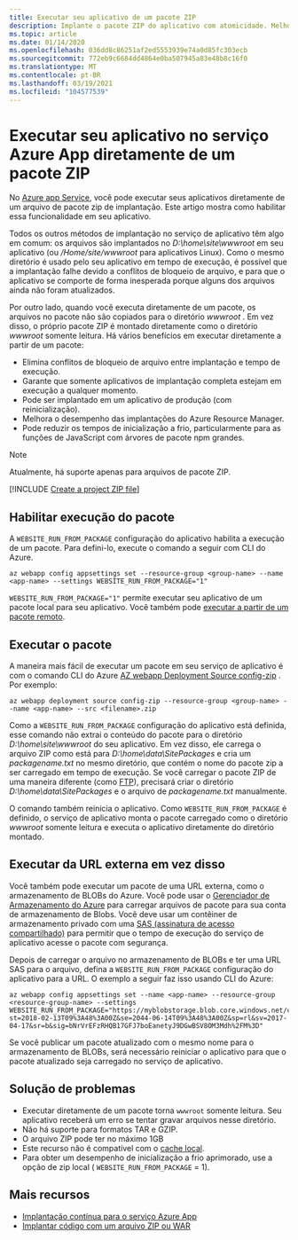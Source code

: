```yaml
---
title: Executar seu aplicativo de um pacote ZIP
description: Implante o pacote ZIP do aplicativo com atomicidade. Melhore a previsibilidade e a confiabilidade do comportamento do seu aplicativo durante o processo de implantação ZIP.
ms.topic: article
ms.date: 01/14/2020
ms.openlocfilehash: 036dd8c86251af2ed5553939e74a0d85fc303ecb
ms.sourcegitcommit: 772eb9c6684dd4864e0ba507945a83e48b8c16f0
ms.translationtype: MT
ms.contentlocale: pt-BR
ms.lasthandoff: 03/19/2021
ms.locfileid: "104577539"
---
```

# <a name="run-your-app-in-azure-app-service-directly-from-a-zip-package"></a>Executar seu aplicativo no serviço Azure App diretamente de um pacote ZIP

No [Azure app Service](overview.md), você pode executar seus aplicativos diretamente de um arquivo de pacote zip de implantação. Este artigo mostra como habilitar essa funcionalidade em seu aplicativo.

Todos os outros métodos de implantação no serviço de aplicativo têm algo em comum: os arquivos são implantados no *D:\home\site\wwwroot* em seu aplicativo (ou */Home/site/wwwroot* para aplicativos Linux). Como o mesmo diretório é usado pelo seu aplicativo em tempo de execução, é possível que a implantação falhe devido a conflitos de bloqueio de arquivo, e para que o aplicativo se comporte de forma inesperada porque alguns dos arquivos ainda não foram atualizados.

Por outro lado, quando você executa diretamente de um pacote, os arquivos no pacote não são copiados para o diretório *wwwroot* . Em vez disso, o próprio pacote ZIP é montado diretamente como o diretório *wwwroot* somente leitura. Há vários benefícios em executar diretamente a partir de um pacote:

- Elimina conflitos de bloqueio de arquivo entre implantação e tempo de execução.
- Garante que somente aplicativos de implantação completa estejam em execução a qualquer momento.
- Pode ser implantado em um aplicativo de produção (com reinicialização).
- Melhora o desempenho das implantações do Azure Resource Manager.
- Pode reduzir os tempos de inicialização a frio, particularmente para as funções de JavaScript com árvores de pacote npm grandes.

> [!NOTE]
> Atualmente, há suporte apenas para arquivos de pacote ZIP.

[!INCLUDE [Create a project ZIP file](../../includes/app-service-web-deploy-zip-prepare.md)]

## <a name="enable-running-from-package"></a>Habilitar execução do pacote

A `WEBSITE_RUN_FROM_PACKAGE` configuração do aplicativo habilita a execução de um pacote. Para defini-lo, execute o comando a seguir com CLI do Azure.

```azurecli-interactive
az webapp config appsettings set --resource-group <group-name> --name <app-name> --settings WEBSITE_RUN_FROM_PACKAGE="1"
```

`WEBSITE_RUN_FROM_PACKAGE="1"` permite executar seu aplicativo de um pacote local para seu aplicativo. Você também pode [executar a partir de um pacote remoto](#run-from-external-url-instead).

## <a name="run-the-package"></a>Executar o pacote

A maneira mais fácil de executar um pacote em seu serviço de aplicativo é com o comando CLI do Azure [AZ webapp Deployment Source config-zip](/cli/azure/webapp/deployment/source#az-webapp-deployment-source-config-zip) . Por exemplo:

```azurecli-interactive
az webapp deployment source config-zip --resource-group <group-name> --name <app-name> --src <filename>.zip
```

Como a `WEBSITE_RUN_FROM_PACKAGE` configuração do aplicativo está definida, esse comando não extrai o conteúdo do pacote para o diretório *D:\home\site\wwwroot* do seu aplicativo. Em vez disso, ele carrega o arquivo ZIP como está para *D:\home\data\SitePackages* e cria um *packagename.txt* no mesmo diretório, que contém o nome do pacote zip a ser carregado em tempo de execução. Se você carregar o pacote ZIP de uma maneira diferente (como [FTP](deploy-ftp.md)), precisará criar o diretório *D:\home\data\SitePackages* e o arquivo de *packagename.txt* manualmente.

O comando também reinicia o aplicativo. Como `WEBSITE_RUN_FROM_PACKAGE` é definido, o serviço de aplicativo monta o pacote carregado como o diretório *wwwroot* somente leitura e executa o aplicativo diretamente do diretório montado.

## <a name="run-from-external-url-instead"></a>Executar da URL externa em vez disso

Você também pode executar um pacote de uma URL externa, como o armazenamento de BLOBs do Azure. Você pode usar o [Gerenciador de Armazenamento do Azure](../vs-azure-tools-storage-manage-with-storage-explorer.md) para carregar arquivos de pacote para sua conta de armazenamento de Blobs. Você deve usar um contêiner de armazenamento privado com uma [SAS (assinatura de acesso compartilhado)](../vs-azure-tools-storage-manage-with-storage-explorer.md#generate-a-sas-in-storage-explorer) para permitir que o tempo de execução do serviço de aplicativo acesse o pacote com segurança. 

Depois de carregar o arquivo no armazenamento de BLOBs e ter uma URL SAS para o arquivo, defina a `WEBSITE_RUN_FROM_PACKAGE` configuração do aplicativo para a URL. O exemplo a seguir faz isso usando CLI do Azure:

```azurecli-interactive
az webapp config appsettings set --name <app-name> --resource-group <resource-group-name> --settings WEBSITE_RUN_FROM_PACKAGE="https://myblobstorage.blob.core.windows.net/content/SampleCoreMVCApp.zip?st=2018-02-13T09%3A48%3A00Z&se=2044-06-14T09%3A48%3A00Z&sp=rl&sv=2017-04-17&sr=b&sig=bNrVrEFzRHQB17GFJ7boEanetyJ9DGwBSV8OM3Mdh%2FM%3D"
```

Se você publicar um pacote atualizado com o mesmo nome para o armazenamento de BLOBs, será necessário reiniciar o aplicativo para que o pacote atualizado seja carregado no serviço de aplicativo.

## <a name="troubleshooting"></a>Solução de problemas

- Executar diretamente de um pacote torna `wwwroot` somente leitura. Seu aplicativo receberá um erro se tentar gravar arquivos nesse diretório.
- Não há suporte para formatos TAR e GZIP.
- O arquivo ZIP pode ter no máximo 1GB
- Este recurso não é compatível com o [cache local](overview-local-cache.md).
- Para obter um desempenho de inicialização a frio aprimorado, use a opção de zip local ( `WEBSITE_RUN_FROM_PACKAGE` = 1).

## <a name="more-resources"></a>Mais recursos

- [Implantação contínua para o serviço Azure App](deploy-continuous-deployment.md)
- [Implantar código com um arquivo ZIP ou WAR](deploy-zip.md)
